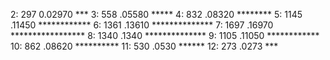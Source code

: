 2:     297  0.02970 ***
3:     558  .05580  *****
4:     832  .08320  ********
5:     1145  .11450 ************
6:     1361  .13610 **************
7:     1697  .16970 *****************
8:     1340  .1340  **************
9:     1105  .11050 ************
10:     862  .08620 **********
11:     530  .0530 ******
12:     273  .0273 ***

